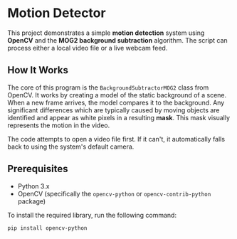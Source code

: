 # Motion Detector

This project demonstrates a simple **motion detection** system using **OpenCV** and the **MOG2 background subtraction** algorithm. The script can process either a local video file or a live webcam feed.

## How It Works

The core of this program is the `BackgroundSubtractorMOG2` class from OpenCV. 
It works by creating a model of the static background of a scene. 
When a new frame arrives, the model compares it to the background. Any significant differences which are typically caused by moving objects are identified and appear as white pixels in a resulting **mask**. This mask visually represents the motion in the video.

The code attempts to open a video file first. If it can't, it automatically falls back to using the system's default camera.

## Prerequisites

- Python 3.x
- OpenCV (specifically the `opencv-python` or `opencv-contrib-python` package)

To install the required library, run the following command:

```bash
pip install opencv-python
